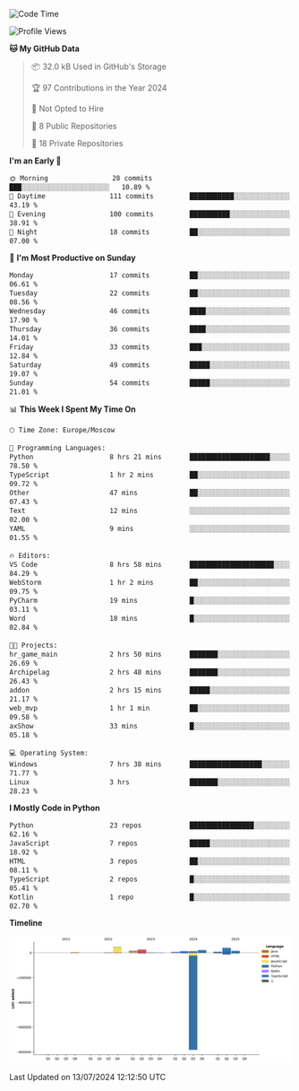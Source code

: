 <!--START_SECTION:waka-->
![Code Time](http://img.shields.io/badge/Code%20Time-403%20hrs%2021%20mins-blue)

![Profile Views](http://img.shields.io/badge/Profile%20Views-0-blue)

**🐱 My GitHub Data** 

> 📦 32.0 kB Used in GitHub's Storage 
 > 
> 🏆 97 Contributions in the Year 2024
 > 
> 🚫 Not Opted to Hire
 > 
> 📜 8 Public Repositories 
 > 
> 🔑 18 Private Repositories 
 > 
**I'm an Early 🐤** 

```text
🌞 Morning                28 commits          ███░░░░░░░░░░░░░░░░░░░░░░   10.89 % 
🌆 Daytime                111 commits         ███████████░░░░░░░░░░░░░░   43.19 % 
🌃 Evening                100 commits         ██████████░░░░░░░░░░░░░░░   38.91 % 
🌙 Night                  18 commits          ██░░░░░░░░░░░░░░░░░░░░░░░   07.00 % 
```
📅 **I'm Most Productive on Sunday** 

```text
Monday                   17 commits          ██░░░░░░░░░░░░░░░░░░░░░░░   06.61 % 
Tuesday                  22 commits          ██░░░░░░░░░░░░░░░░░░░░░░░   08.56 % 
Wednesday                46 commits          ████░░░░░░░░░░░░░░░░░░░░░   17.90 % 
Thursday                 36 commits          ████░░░░░░░░░░░░░░░░░░░░░   14.01 % 
Friday                   33 commits          ███░░░░░░░░░░░░░░░░░░░░░░   12.84 % 
Saturday                 49 commits          █████░░░░░░░░░░░░░░░░░░░░   19.07 % 
Sunday                   54 commits          █████░░░░░░░░░░░░░░░░░░░░   21.01 % 
```


📊 **This Week I Spent My Time On** 

```text
🕑︎ Time Zone: Europe/Moscow

💬 Programming Languages: 
Python                   8 hrs 21 mins       ████████████████████░░░░░   78.50 % 
TypeScript               1 hr 2 mins         ██░░░░░░░░░░░░░░░░░░░░░░░   09.72 % 
Other                    47 mins             ██░░░░░░░░░░░░░░░░░░░░░░░   07.43 % 
Text                     12 mins             ░░░░░░░░░░░░░░░░░░░░░░░░░   02.00 % 
YAML                     9 mins              ░░░░░░░░░░░░░░░░░░░░░░░░░   01.55 % 

🔥 Editors: 
VS Code                  8 hrs 58 mins       █████████████████████░░░░   84.29 % 
WebStorm                 1 hr 2 mins         ██░░░░░░░░░░░░░░░░░░░░░░░   09.75 % 
PyCharm                  19 mins             █░░░░░░░░░░░░░░░░░░░░░░░░   03.11 % 
Word                     18 mins             █░░░░░░░░░░░░░░░░░░░░░░░░   02.84 % 

🐱‍💻 Projects: 
hr_game_main             2 hrs 50 mins       ███████░░░░░░░░░░░░░░░░░░   26.69 % 
Archipelag               2 hrs 48 mins       ███████░░░░░░░░░░░░░░░░░░   26.43 % 
addon                    2 hrs 15 mins       █████░░░░░░░░░░░░░░░░░░░░   21.17 % 
web_mvp                  1 hr 1 min          ██░░░░░░░░░░░░░░░░░░░░░░░   09.58 % 
axShow                   33 mins             █░░░░░░░░░░░░░░░░░░░░░░░░   05.18 % 

💻 Operating System: 
Windows                  7 hrs 38 mins       ██████████████████░░░░░░░   71.77 % 
Linux                    3 hrs               ███████░░░░░░░░░░░░░░░░░░   28.23 % 
```

**I Mostly Code in Python** 

```text
Python                   23 repos            ████████████████░░░░░░░░░   62.16 % 
JavaScript               7 repos             █████░░░░░░░░░░░░░░░░░░░░   18.92 % 
HTML                     3 repos             ██░░░░░░░░░░░░░░░░░░░░░░░   08.11 % 
TypeScript               2 repos             █░░░░░░░░░░░░░░░░░░░░░░░░   05.41 % 
Kotlin                   1 repo              █░░░░░░░░░░░░░░░░░░░░░░░░   02.70 % 
```



**Timeline**

![Lines of Code chart](https://raw.githubusercontent.com/adlemx/adlemx/main/assets/bar_graph.png)


 Last Updated on 13/07/2024 12:12:50 UTC
<!--END_SECTION:waka-->
